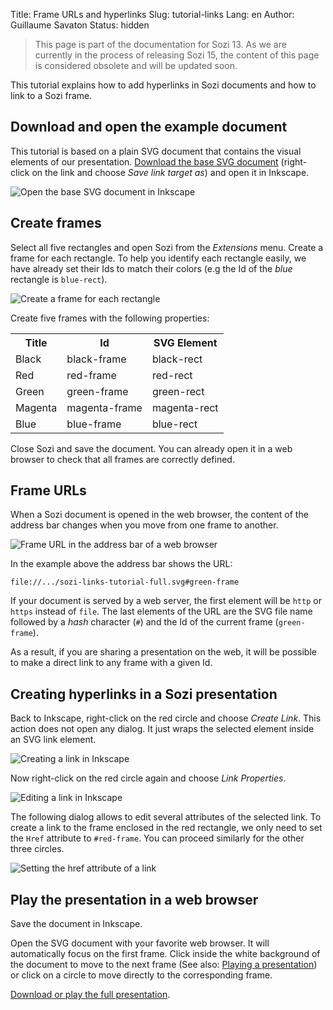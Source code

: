 Title: Frame URLs and hyperlinks
Slug: tutorial-links
Lang: en
Author: Guillaume Savaton
Status: hidden

> This page is part of the documentation for Sozi 13.
> As we are currently in the process of releasing Sozi 15,
> the content of this page is considered obsolete and will
> be updated soon.

This tutorial explains how to add hyperlinks in Sozi documents
and how to link to a Sozi frame.

Download and open the example document
--------------------------------------

This tutorial is based on a plain SVG document that contains the visual elements of our presentation.
[Download the base SVG document](|filename|/images/tutorial-links/sozi-links-tutorial-base.svg)
(right-click on the link and choose *Save link target as*) and open it in Inkscape.

![Open the base SVG document in Inkscape](|filename|/images/tutorial-links/sozi-links-tutorial-screenshot-01.png)

Create frames
-------------

Select all five rectangles and open Sozi from the *Extensions* menu.
Create a frame for each rectangle.
To help you identify each rectangle easily, we have already set their Ids to match their colors
(e.g the Id of the *blue* rectangle is `blue-rect`).

![Create a frame for each rectangle](|filename|/images/tutorial-links/sozi-links-tutorial-screenshot-02.png)

Create five frames with the following properties:

<table>
    <tr>
        <th>Title</th>
        <th>Id</th>
        <th>SVG Element</th>
    </tr>
    <tr>
        <td>Black</td>
        <td>black-frame</td>
        <td>black-rect</td>
    </tr>
    <tr>
        <td>Red</td>
        <td>red-frame</td>
        <td>red-rect</td>
    </tr>
    <tr>
        <td>Green</td>
        <td>green-frame</td>
        <td>green-rect</td>
    </tr>
    <tr>
        <td>Magenta</td>
        <td>magenta-frame</td>
        <td>magenta-rect</td>
    </tr>
    <tr>
        <td>Blue</td>
        <td>blue-frame</td>
        <td>blue-rect</td>
    </tr>
</table>

Close Sozi and save the document.
You can already open it in a web browser to check that all frames are correctly defined.

Frame URLs
----------

When a Sozi document is opened in the web browser, the content of the address bar
changes when you move from one frame to another.

![Frame URL in the address bar of a web browser](|filename|/images/tutorial-links/sozi-links-tutorial-screenshot-03.png)

In the example above the address bar shows the URL:

    file://.../sozi-links-tutorial-full.svg#green-frame

If your document is served by a web server, the first element will be `http` or `https` instead of `file`.
The last elements of the URL are the SVG file name followed by a *hash* character (`#`)
and the Id of the current frame (`green-frame`).

As a result, if you are sharing a presentation on the web, it will be possible to make a
direct link to any frame with a given Id.

Creating hyperlinks in a Sozi presentation
------------------------------------------

Back to Inkscape, right-click on the red circle and choose *Create Link*.
This action does not open any dialog. It just wraps the selected element inside an SVG link element.

![Creating a link in Inkscape](|filename|/images/tutorial-links/sozi-links-tutorial-screenshot-04.png)

Now right-click on the red circle again and choose *Link Properties*.

![Editing a link in Inkscape](|filename|/images/tutorial-links/sozi-links-tutorial-screenshot-05.png)

The following dialog allows to edit several attributes of the selected link.
To create a link to the frame enclosed in the red rectangle, we only need to set the `Href` attribute to
`#red-frame`. You can proceed similarly for the other three circles.

![Setting the href attribute of a link](|filename|/images/tutorial-links/sozi-links-tutorial-screenshot-06.png)

Play the presentation in a web browser
--------------------------------------

Save the document in Inkscape.

Open the SVG document with your favorite web browser.
It will automatically focus on the first frame.
Click inside the white background of the document to move to the next frame
(See also: [Playing a presentation](|filename|play.md))
or click on a circle to move directly to the corresponding frame.

[Download or play the full presentation](|filename|/images/tutorial-links/sozi-links-tutorial-full.svg).
